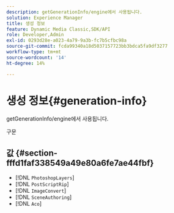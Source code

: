 ```yaml
---
description: getGenerationInfo/engine에서 사용됩니다.
solution: Experience Manager
title: 생성 정보
feature: Dynamic Media Classic,SDK/API
role: Developer,Admin
exl-id: 0293d28e-a023-4a79-9a3b-fc7b5cfbc98a
source-git-commit: fcda99340a18d5037157723bb3bdca5fa9df3277
workflow-type: tm+mt
source-wordcount: '14'
ht-degree: 14%

---
```


# 생성 정보{#generation-info}

getGenerationInfo/engine에서 사용됩니다.

구문

## 값 {#section-fffd1faf338549a49e80a6fe7ae44fbf}

* [!DNL `PhotoshopLayers`]
* [!DNL `PostScriptRip`]
* [!DNL `ImageConvert`]
* [!DNL `SceneAuthoring`]
* [!DNL `Aco`]
